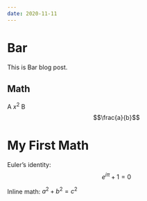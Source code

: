 ```yaml
---
date: 2020-11-11
---
```


# Bar

This is Bar blog post.

## Math

A $x^2$ B $$\frac{a}{b}$$


# My First Math

Euler’s identity:
$$
e^{i\pi} + 1 = 0
$$

Inline math: $a^2 + b^2 = c^2$
